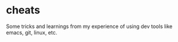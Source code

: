 # cheats
Some tricks and learnings from my experience of using dev tools like emacs, git, linux, etc.
